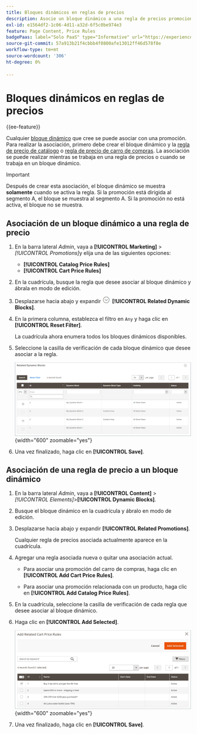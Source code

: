 ```yaml
---
title: Bloques dinámicos en reglas de precios
description: Asocie un bloque dinámico a una regla de precios promocionales.
exl-id: e1564df2-1c06-4d11-a32d-6f5c0be974e3
feature: Page Content, Price Rules
badgePaas: label="Solo PaaS" type="Informative" url="https://experienceleague.adobe.com/en/docs/commerce/user-guides/product-solutions" tooltip="Se aplica solo a proyectos de Adobe Commerce en la nube (infraestructura PaaS administrada por Adobe) y a proyectos locales."
source-git-commit: 57a913b21f4cbbb4f0800afe13012ff46d578f8e
workflow-type: tm+mt
source-wordcount: '306'
ht-degree: 0%

---
```


# Bloques dinámicos en reglas de precios

{{ee-feature}}

Cualquier [bloque dinámico](dynamic-blocks.md) que cree se puede asociar con una promoción. Para realizar la asociación, primero debe crear el bloque dinámico y la [regla de precio de catálogo](../merchandising-promotions/price-rules-catalog.md) o [regla de precio de carro de compras](../merchandising-promotions/price-rules-cart.md). La asociación se puede realizar mientras se trabaja en una regla de precios o cuando se trabaja en un bloque dinámico.

>[!IMPORTANT]
>
>Después de crear esta asociación, el bloque dinámico se muestra **solamente** cuando se activa la regla. Si la promoción está dirigida al segmento A, el bloque se muestra al segmento A. Si la promoción no está activa, el bloque no se muestra.

## Asociación de un bloque dinámico a una regla de precio

1. En la barra lateral _Admin_, vaya a **[!UICONTROL Marketing]** > _[!UICONTROL Promotions]_&#x200B;y elija una de las siguientes opciones:

   - **[!UICONTROL Catalog Price Rules]**
   - **[!UICONTROL Cart Price Rules]**

1. En la cuadrícula, busque la regla que desee asociar al bloque dinámico y ábrala en modo de edición.

1. Desplazarse hacia abajo y expandir ![Selector de expansión](../assets/icon-display-expand.png) **[!UICONTROL Related Dynamic Blocks]**.

1. En la primera columna, establezca el filtro en `Any` y haga clic en **[!UICONTROL Reset Filter]**.

   La cuadrícula ahora enumera todos los bloques dinámicos disponibles.

1. Seleccione la casilla de verificación de cada bloque dinámico que desee asociar a la regla.

   ![Agregando bloques dinámicos seleccionados](./assets/price-rule-cart-related-dynamic-blocks-any.png){width="600" zoomable="yes"}

1. Una vez finalizado, haga clic en **[!UICONTROL Save]**.

## Asociación de una regla de precio a un bloque dinámico

1. En la barra lateral _Admin_, vaya a **[!UICONTROL Content]** > _[!UICONTROL Elements]_>**[!UICONTROL Dynamic Blocks]**.

1. Busque el bloque dinámico en la cuadrícula y ábralo en modo de edición.

1. Desplazarse hacia abajo y expandir **[!UICONTROL Related Promotions]**.

   Cualquier regla de precios asociada actualmente aparece en la cuadrícula.

1. Agregar una regla asociada nueva o quitar una asociación actual.

   - Para asociar una promoción del carro de compras, haga clic en **[!UICONTROL Add Cart Price Rules]**.

   - Para asociar una promoción relacionada con un producto, haga clic en **[!UICONTROL Add Catalog Price Rules]**.

1. En la cuadrícula, seleccione la casilla de verificación de cada regla que desee asociar al bloque dinámico.

1. Haga clic en **[!UICONTROL Add Selected]**.

   ![Agregando reglas de precio seleccionadas a un bloque dinámico](./assets/pb-dynamic-block-add-related-cart-price-rules.png){width="600" zoomable="yes"}

1. Una vez finalizado, haga clic en **[!UICONTROL Save]**.
